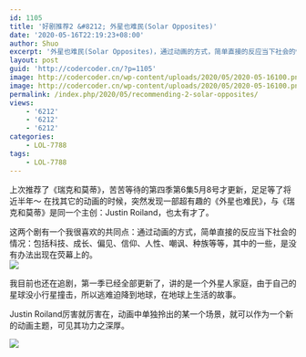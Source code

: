 ```yaml
---
id: 1105
title: '好剧推荐2 &#8212; 外星也难民(Solar Opposites)'
date: '2020-05-16T22:19:23+08:00'
author: Shuo
excerpt: '外星也难民(Solar Opposites)，通过动画的方式，简单直接的反应当下社会的情况：包括科技、成长、偏见、信仰、人性、嘲讽、种族等等，通过动画喜剧的方式，把握得很准确，赞！'
layout: post
guid: 'http://codercoder.cn/?p=1105'
image: http://codercoder.cn/wp-content/uploads/2020/05/2020-05-16100.png
image: http://codercoder.cn/wp-content/uploads/2020/05/2020-05-16100.png
permalink: /index.php/2020/05/recommending-2-solar-opposites/
views:
    - '6212'
    - '6212'
    - '6212'
categories:
    - LOL-7788
tags:
    - LOL-7788
---
```


上次推荐了《瑞克和莫蒂》，苦苦等待的第四季第6集5月8号才更新，足足等了将近半年～ 在找其它的动画的时候，突然发现一部超有趣的《外星也难民》，与《瑞克和莫蒂》是同一个主创：Justin Roiland，也太有才了。

这两个剧有一个我很喜欢的共同点：通过动画的方式，简单直接的反应当下社会的情况：包括科技、成长、偏见、信仰、人性、嘲讽、种族等等，其中的一些，是没有办法出现在荧幕上的。  
![](http://codercoder.cn/wp-content/uploads/2020/05/2020-05-16100.png)

我目前也还在追剧，第一季已经全部更新了，讲的是一个外星人家庭，由于自己的星球没小行星撞击，所以逃难迫降到地球，在地球上生活的故事。

Justin Roiland厉害就厉害在，动画中单独拎出的某一个场景，就可以作为一个新的动画主题，可见其功力之深厚。

![](http://codercoder.cn/wp-content/uploads/2020/05/2020-05-1620.png)
